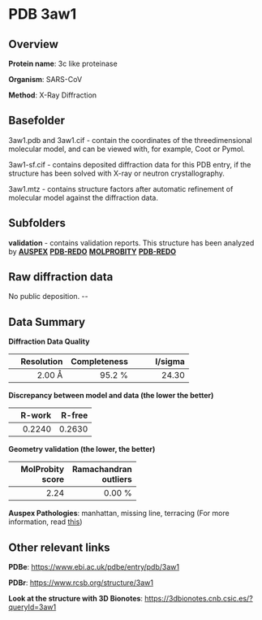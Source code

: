 # PDB 3aw1

## Overview

**Protein name**: 3c like proteinase

**Organism**: SARS-CoV

**Method**: X-Ray Diffraction

## Basefolder

3aw1.pdb and 3aw1.cif - contain the coordinates of the threedimensional molecular model, and can be viewed with, for example, Coot or Pymol.

3aw1-sf.cif - contains deposited diffraction data for this PDB entry, if the structure has been solved with X-ray or neutron crystallography.

3aw1.mtz - contains structure factors after automatic refinement of molecular model against the diffraction data.

## Subfolders





**validation** - contains validation reports. This structure has been analyzed by [**AUSPEX**](https://github.com/thorn-lab/coronavirus_structural_task_force/tree/master/pdb/3c_like_proteinase/SARS-CoV/3aw1/validation/auspex) [**PDB-REDO**](https://github.com/thorn-lab/coronavirus_structural_task_force/tree/master/pdb/3c_like_proteinase/SARS-CoV/3aw1/validation/pdb-redo) [**MOLPROBITY**](https://github.com/thorn-lab/coronavirus_structural_task_force/tree/master/pdb/3c_like_proteinase/SARS-CoV/3aw1/validation/molprobity) [**PDB-REDO**](https://github.com/thorn-lab/coronavirus_structural_task_force/blob/master/pdb/3c_like_proteinase/SARS-CoV/3aw1/validation/Xtriage_output.log) 

## Raw diffraction data

No public deposition. --<br> 

## Data Summary
**Diffraction Data Quality**

|   | Resolution | Completeness| I/sigma |
|---|-------------:|----------------:|--------------:|
|   |2.00 Å|95.2  %|<img width=50/>24.30|

**Discrepancy between model and data (the lower the better)**

|   | **R-work**| **R-free**   
|---|-------------:|----------------:|           
||  0.2240|  0.2630|

**Geometry validation (the lower, the better)**

|   |**MolProbity<br>score**| **Ramachandran<br>outliers** 
|---|-------------:|----------------:|
||  2.24|  0.00 %|

**Auspex Pathologies**: manhattan, missing line, terracing (For more information, read [this](https://github.com/thorn-lab/coronavirus_structural_task_force/blob/master/pdb/3c_like_proteinase/SARS-CoV/3aw1/validation/auspex/3aw1_auspex_comments.txt))

 



## Other relevant links 
**PDBe**:  https://www.ebi.ac.uk/pdbe/entry/pdb/3aw1
 
**PDBr**: https://www.rcsb.org/structure/3aw1 

**Look at the structure with 3D Bionotes**: https://3dbionotes.cnb.csic.es/?queryId=3aw1

